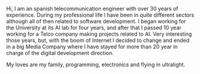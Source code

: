 Hi, I am an spanish telecommunication engineer with over 30 years of experience. During my professional life I have been in quite different sectors although 
all of then related to software development. I began working for the University at its AI lab for four years, and after that I passed 10 year working for a 
Telco company making projects related to AI. Very interesting those years, but, with the boom of Internet I decided to change and ended in a big Media Company 
where I have stayed for more than 20 year in charge of the digital development direction.

My loves are my family, programming, electronics and flying in ultralight.
